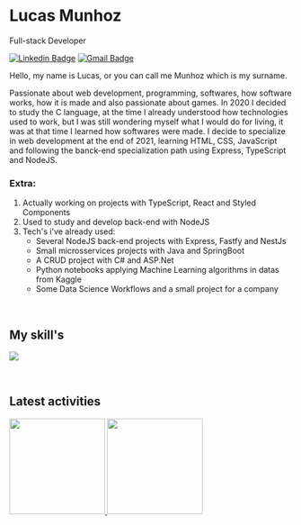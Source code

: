 # Lucas Munhoz

Full-stack Developer

[![Linkedin Badge](https://img.shields.io/badge/-Lucas%20Munhoz-986DFF?style=flat-square&logo=Linkedin&logoColor=white&link=https://www.linkedin.com/in/lucas-munhoz-b946131a5/)](https://www.linkedin.com/in/lucas-munhoz-b946131a5/) 
[![Gmail Badge](https://img.shields.io/badge/-lucasmunhozarruda@gmail.com-986DFF?style=flat-square&logo=Gmail&logoColor=white&link=mailto:lucasmunhozarruda@gmail.com)](mailto:lucasmunhozarruda@gmail.com)

Hello, my name is Lucas, or you can call me Munhoz which is my surname.

Passionate about web development, programming, softwares, how software works, how it is made and also passionate about games. In 2020 I decided
to study the C language, at the time I already understood how technologies used to work, but I was still wondering myself what I would do for living, it was at that time
I learned how softwares were made. I decide to specialize in web development at the end of 2021, learning HTML, CSS, JavaScript and following the banck-end specialization
path using Express, TypeScript and NodeJS.


### Extra:
1. Actually working on projects with TypeScript, React and Styled Components
2. Used to study and develop back-end with NodeJS
3. Tech's i've already used:
   - Several NodeJS back-end projects with Express, Fastfy and NestJs
   - Small microsservices projects with Java and SpringBoot
   - A CRUD project with C# and ASP.Net
   - Python notebooks applying Machine Learning algorithms in datas from Kaggle
   - Some Data Science Workflows and a small project for a company

<br />
<h2>My skill's</h2>
<p>
    <img src="https://simpleskill.icons.workers.dev/svg?i=react,styledcomponents,typescript,javascript,node.js,html5,css3" />
</p>

<br />
<h2>Latest activities</h2>
<div>
  <a href="https://github.com/munhoz2k">
  <img height="170em" src="https://github-readme-stats.vercel.app/api?username=munhoz2k&show_icons=true&theme=dark&include_all_commits=true&count_private=true"/>
  <img height="170em" src="https://github-readme-stats.vercel.app/api/top-langs/?username=munhoz2k&layout=compact&langs_count=7&theme=dark"/>
</div>
